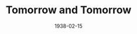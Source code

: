 ---
title: Tomorrow and Tomorrow
date: 1938-02-15
closing_date: 1938-02-17
layout: productions
featured_image:
image_caption:
image_credit:
playbill:
category:
Theatre: Theatre Jacksonville
Venue: Little Theatre
Playwright: Philip Barry
cast:
- Christian Redman: Larry Lovett
- Ella: Susan McRae
- Eve Redman: Edre Ferguson
- Gail Redman: Stokes Perry
- Jane: Grace Martin
- Miss Blake: June Stoy
- Miss Frazer: Mildred Perry
- Music: Henry Cornely
- Nicholas Hay: Frank Heintz
- Samuel Gillespie: Wilbur Jobe
- Walter Burke: Phil May
crew:
- Director: Huron L. Blyden
- Lighting: Earl DeFlorin
- Props: Maxine Swisher
- Staging:
  - Herbert Swisher
  - Margaret Pumpelly
  - Mary Courtney
orchestra:
external_links:
---